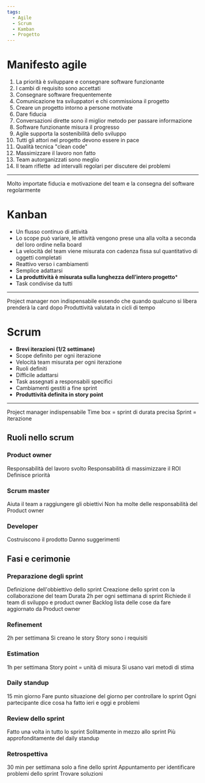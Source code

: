 ```yaml
---
tags:
  - Agile
  - Scrum
  - Kamban
  - Progetto
---
```

# Manifesto agile
1. La priorità è sviluppare e consegnare software funzionante
2. I cambi di requisito sono accettati
3. Consegnare software frequentemente
4. Comunicazione tra sviluppatori e chi commissiona il progetto
5. Creare un progetto intorno a persone motivate
6. Dare fiducia
7. Conversazioni dirette sono il miglior metodo per passare informazione
8. Software funzionante misura il progresso
9. Agile supporta la sostenibilità dello sviluppo
10. Tutti gli attori nel progetto devono essere in pace
11. Qualità tecnica "clean code"
12. Massimizzare il lavoro non fatto
13. Team autorganizzati sono meglio
14. Il team riflette  ad intervalli regolari per discutere dei problemi
---
Molto importate fiducia e motivazione del team e la consegna del software regolarmente
# Kanban

- Un flusso continuo di attività
- Lo scope può variare, le attività vengono prese una alla volta a seconda del loro ordine nella board
- La velocità del team viene misurata con cadenza fissa sul quantitativo di oggetti completati
- Reattivo verso i cambiamenti
- Semplice adattarsi
- **La produttività è misurata sulla lunghezza dell’intero progetto***
- Task condivise da tutti
---
Project manager non indispensabile essendo che quando qualcuno si libera prenderà la card dopo
Produttività valutata in cicli di tempo
# Scrum 
- **Brevi iterazioni (1/2 settimane)**
- Scope definito per ogni iterazione
- Velocità team misurata per ogni iterazione
- Ruoli definiti
- Difficile adattarsi
- Task assegnati a responsabili specifici
- Cambiamenti gestiti a fine sprint
- **Produttività definita in story point**
---
Project manager indispensabile
Time box = sprint di durata precisa
Sprint = iterazione
## Ruoli nello scrum
### Product owner
Responsabilità del lavoro svolto
Responsabilità di massimizzare il ROI
Definisce priorità
### Scrum master
Aiuta il team a raggiungere gli obiettivi
Non ha molte delle responsabilità del Product owner
### Developer
Costruiscono il prodotto
Danno suggerimenti
## Fasi e cerimonie
### Preparazione degli sprint
Definizione dell'obbiettivo dello sprint
Creazione dello sprint con la collaborazione del team
Durata 2h per ogni settimana di sprint
Richiede il team di sviluppo e product owner
Backlog lista delle cose da fare aggiornato da Product owner
### Refinement
2h per settimana
Si creano le story
Story sono i requisiti
### Estimation
1h per settimana
Story point = unità di misura
Si usano vari metodi di stima
### Daily standup
15 min giorno
Fare punto situazione del giorno per controllare lo sprint
Ogni partecipante dice cosa ha fatto ieri e oggi e problemi
### Review dello sprint
Fatto una volta in tutto lo sprint
Solitamente in mezzo allo sprint
Più approfonditamente del daily standup
### Retrospettiva
30 min per settimana solo a fine dello sprint
Appuntamento per identificare problemi dello sprint
Trovare soluzioni